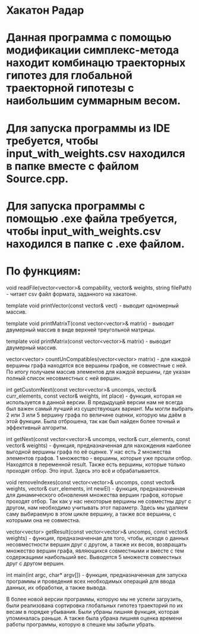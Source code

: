 # Хакатон Радар
# Данная программа с помощью модификации симплекс-метода находит комбинацю траекторных гипотез для глобальной траекторной гипотезы с наибольшим суммарным весом.
# Для запуска программы из IDE требуется, чтобы input_with_weights.csv находился в папке вместе с файлом Source.cpp.
# Для запуска программы с помощью .exe файла требуется, чтобы input_with_weights.csv находился в папке с .exe файлом.

# По функциям:
void readFile(vector<vector<int>>& compability, vector<double>& weights, string filePath) - читает csv файл формата, заданного на хакатоне.

template<typename T> void printVector(const vector<T>& vect) - выводит одномерный массив.

template<typename T> void printMatrixT(const vector<vector<T>>& matrix) - выводит двумерный массив в виде верхней треугольной матрицы.

template<typename T> void printMatrix(const vector<vector<T>>& matrix) - выводит двумерный массив.

vector<vector<int>> countUnCompatibles(vector<vector<int>> matrix) - для каждой вершины графа находятся все вершины графов, не совместные с ней. По итогу получаем массив элементов для каждой вершины, где указан полный список несовместных с ней вершин.

int getCustomNext(const vector<vector<int>>& uncomps, vector<int>& curr_elements, const vector<double>& weights, int place) - функция, которая не используется в данной версии. В предыдущей версии нам не всегда был важен самый лучший из существующих вариант. Мы могли выбрать 2 или 3 или 5 вершину графа по величине оценки, которую мы даём в этой функции. Была отброшена, так как был найден более точный и эффективный алгоритм.

int getNext(const vector<vector<int>>& uncomps, vector<int>& curr_elements, const vector<double>& weights) - функция, предназначенная для нахождения наиболее выгодной вершины графа по её оценке. У нас есть 2 множества элементов графов. 1 множество - вершины, которые уже прошли отбор. Находятся в переменной result. Также есть вершины, которые только проходят отбор. Это input. Здесь это всё и обрабатывается.

void removeIndexes(const vector<vector<int>>& uncomps, const vector<double>& weights, vector<int>& curr_elements, int newEl) - функция, предназначенная для динамического обновления множества вершин графов, которые проходят отбор. Так как у нас некоторые вершины не совместны друг с другом, нам необходимо учитывать этот параметр. Здесь мы удаляем саму выбираемую в этом цикле вершину, а также все вершины, с которыми она не совместна.

vector<vector<int>> getResult(const vector<vector<int>>& uncomps, const vector<double>& weights) - функция, предназначенная для того, чтобы, исходя о данных несовместности вершин друг с другом, а также их весов, возвращать множество вершин графа, являющихся совместными и вместе с тем содержащими наибольший вес. Выводятся 5 множеств совместных друг с другом вершин.

int main(int argc, char* argv[]) - функция, предназначенная для запуска программы и проведения всех необходимых операций для ввода данных, их обработки, а также вывода.

В более новой версии программы, которую мы не успели загрузить, были реализована сортировка глобальных гипотез траекторий по их весам в порядке убывания. Были убраны лишняя функция, которая упоминалась раньше. А также была убрана лишняя оценка времени работы программы, которую в спешке мы забыли убрать.
